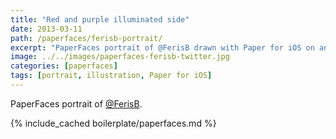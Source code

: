 ```yaml
---
title: "Red and purple illuminated side"
date: 2013-03-11
path: /paperfaces/ferisb-portrait/
excerpt: "PaperFaces portrait of @FerisB drawn with Paper for iOS on an iPad."
image: ../../images/paperfaces-ferisb-twitter.jpg
categories: [paperfaces]
tags: [portrait, illustration, Paper for iOS]
---
```


PaperFaces portrait of [@FerisB](https://twitter.com/FerisB).

{% include_cached boilerplate/paperfaces.md %}

